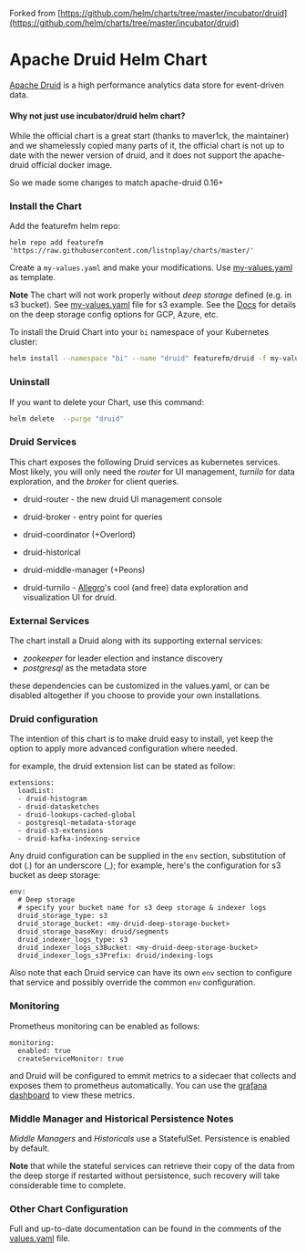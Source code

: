 Forked from [https://github.com/helm/charts/tree/master/incubator/druid](https://github.com/helm/charts/tree/master/incubator/druid)

# Apache Druid Helm Chart

[Apache Druid](https://druid.apache.org/) is a high performance analytics data store for event-driven data.

#### Why not just use incubator/druid helm chart?

While the official chart is a great start (thanks to maver1ck, the maintainer) 
and we shamelessly copied many parts of it,
the official chart is not up to date with the newer version of druid,
and it does not support the apache-druid official docker image.

So we made some changes to match apache-druid 0.16+

### Install the Chart

Add the featurefm helm repo:

```
helm repo add featurefm 'https://raw.githubusercontent.com/listnplay/charts/master/'
```

Create a `my-values.yaml` and make your modifications. Use [my-values.yaml](my-values.yaml) as template.


**Note** The chart will not work properly without *deep storage* defined (e.g. in s3 bucket). 
See [my-values.yaml](my-values.yaml) file for s3 example.
See the [Docs](https://druid.apache.org/docs/latest/configuration/index.html#deep-storage) 
for details on the deep storage config options for GCP, Azure, etc.


To install the Druid Chart into your `bi` namespace of your Kubernetes cluster:

```bash
helm install --namespace "bi" --name "druid" featurefm/druid -f my-values.yaml
```

### Uninstall
If you want to delete your Chart, use this command:

```bash
helm delete  --purge "druid"
```

### Druid Services

This chart exposes the following Druid services as kubernetes services.
Most likely, you will only need the *router* for UI management, *turnilo* for data exploration, 
and the *broker* for client queries.

- druid-router - the new druid UI management console
- druid-broker - entry point for queries
- druid-coordinator (+Overlord)
- druid-historical 
- druid-middle-manager (+Peons) 


- druid-turnilo - [Allegro](https://github.com/allegro/turnilo)'s 
cool (and free) data exploration and visualization UI for druid.

### External Services

The chart install a Druid along with its supporting external services: 

- *zookeeper* for leader election and instance discovery
- *postgresql* as the metadata store

these dependencies can be customized in the values.yaml,
or can be disabled altogether if you choose to provide your own installations.


### Druid configuration

The intention of this chart is to make druid easy to install, 
yet keep the option to apply more advanced configuration where needed.

for example, the druid extension list can be stated as follow:

    extensions:
      loadList:
      - druid-histogram
      - druid-datasketches
      - druid-lookups-cached-global
      - postgresql-metadata-storage
      - druid-s3-extensions
      - druid-kafka-indexing-service

Any druid configuration can be supplied in the `env` section, 
 substitution of dot (.) for an underscore (_);
for example, here's the configuration for s3 bucket as deep storage:

    env:
      # Deep storage
      # specify your bucket name for s3 deep storage & indexer logs
      druid_storage_type: s3
      druid_storage_bucket: <my-druid-deep-storage-bucket>
      druid_storage_baseKey: druid/segments
      druid_indexer_logs_type: s3
      druid_indexer_logs_s3Bucket: <my-druid-deep-storage-bucket>
      druid_indexer_logs_s3Prefix: druid/indexing-logs

Also note that each Druid service can have its own `env` section 
to configure that service and possibly override the common `env` configuration.

### Monitoring

Prometheus monitoring can be enabled as follows:
        
    monitoring:
      enabled: true
      createServiceMonitor: true

and Druid will be configured to emmit metrics to a sidecaer that collects and exposes them to prometheus automatically.
You can use the [grafana dashboard](druid-grafana-dashboard.json) to view these metrics.


### Middle Manager and Historical Persistence Notes

_Middle Managers_ and _Historicals_ use a StatefulSet.
Persistence is enabled by default.

**Note** that while the stateful services can retrieve their copy of the data from the deep storge 
if restarted without persistence,
such recovery will take considerable time to complete.


### Other Chart Configuration

Full and up-to-date documentation can be found in the comments of the [values.yaml](values.yaml) file.
